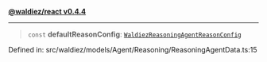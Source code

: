 [**@waldiez/react v0.4.4**](../../README.md)

***

> `const` **defaultReasonConfig**: [`WaldiezReasoningAgentReasonConfig`](../type-aliases/WaldiezReasoningAgentReasonConfig.md)

Defined in: src/waldiez/models/Agent/Reasoning/ReasoningAgentData.ts:15
